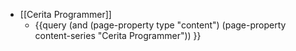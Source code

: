 - [[Cerita Programmer]]
	- {{query (and (page-property type "content") (page-property content-series "Cerita Programmer")) }}